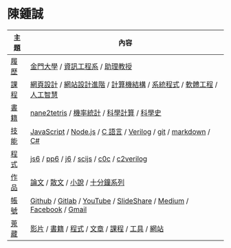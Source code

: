 # 陳鍾誠

主題  | 內容
------|----------------
[履歷](https://www.cakeresume.com/f5611f) | [金門大學](http://www.nqu.edu.tw/) / [資訊工程系](http://www.nqu.edu.tw/educsie/index.php) / [助理教授](http://www.nqu.edu.tw/educsie/index.php?act=blog&code=list&ids=4) 
[課程](./陳鍾誠/課程) | [網頁設計](./陳鍾誠/課程/網頁設計) / [網站設計進階](./陳鍾誠/課程/網站設計) / [計算機結構](./陳鍾誠/課程/計算機結構) / [系統程式](./陳鍾誠/課程/系統程式) / [軟體工程](./課程/陳鍾誠/軟體工程) / [人工智慧](./陳鍾誠/課程/人工智慧)
[書籍](./陳鍾誠/書籍) | [nane2tetris](./陳鍾誠/書籍/nane2tetris) / [機率統計](./陳鍾誠/書籍/機率統計) / [科學計算](./書籍/陳鍾誠/科學計算) / [科學史](./陳鍾誠/書籍/科學史)
[技能](./陳鍾誠/技能) | [JavaScript](./陳鍾誠/書籍/JavaScript) / [Node.js](./陳鍾誠/書籍/JavaScript/nodejs) / [C 語言](./陳鍾誠/書籍/C語言)  / [Verilog](./陳鍾誠/書籍/Verilog) / [git](./陳鍾誠/技能/git) / [markdown](./陳鍾誠/技能/markdown) / [C#](./陳鍾誠/書籍/C＃程式設計)
[程式](./陳鍾誠/程式) | [js6](https://github.com/ccc-js/js6) / [pp6](https://github.com/ccc-js/pp6) / [j6](https://github.com/ccc-js/j6) / [scijs](https://github.com/ccc-js/scijs) / [c0c](https://github.com/ccc-c/c0c) / [c2verilog](https://github.com/cccbook/c2verilog)
[作品](./陳鍾誠/作品) | [論文](./陳鍾誠/論文) / [散文](./陳鍾誠/作品/散文) / [小說](./陳鍾誠/作品/小說) / [十分鐘系列](./陳鍾誠/作品/十分鐘系列)
[帳號](./陳鍾誠/帳號) | [Github](https://github.com/ccckmit) / [Gitlab](https://gitlab.com/ccckmit/) / [YouTube](https://www.youtube.com/user/ccckmit) / [SlideShare](http://www.slideshare.net/ccckmit/)  / [Medium](https://medium.com/@ccckmit) / [Facebook](https://www.facebook.com/ccckmit) / [Gmail](mailto://ccckmit@gmail.com)
[蒐藏](./陳鍾誠/蒐藏) | [影片](./陳鍾誠/蒐藏/video) / [書籍](./陳鍾誠/蒐藏/book) / [程式](./陳鍾誠/蒐藏/code) / [文章](./陳鍾誠/蒐藏/article) / [課程](./陳鍾誠/蒐藏/course) / [工具](./陳鍾誠/蒐藏/tool) / [網站](./陳鍾誠/蒐藏/site) 
